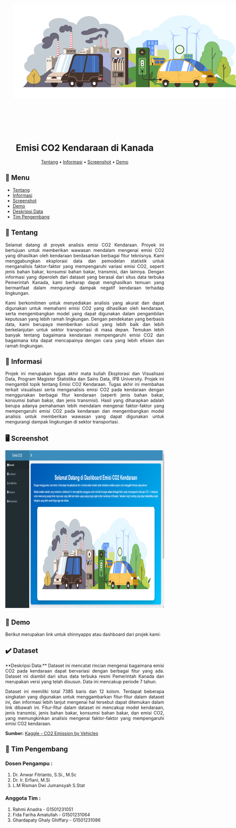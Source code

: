 <p align="center" style="width: 800px; height: 400px;">
  <img idth="500" height="300" src="https://raw.githubusercontent.com/rahmiandr/Dashboard-EVD/refs/heads/main/gambar/337933820_d0ed2598-ff69-459f-830e-f1a1469973ab.jpg">
</p>

<div align="center">

# Emisi CO2 Kendaraan di Kanada


[Tentang](#scroll-tentang)
•
[Informasi](#pushpin-informasi)
•
[Screenshot](#desktop_computer-screenshot)
•
[Demo](#dvd-demo)

</div>

## :bookmark_tabs: Menu

- [Tentang](#scroll-tentang)
- [Informasi](pushpin-informasi)
- [Screenshot](#desktop_computer-screenshot)
- [Demo](#dvd-demo)
- [Deskripsi Data](#heavy_check_mark-dataset)
- [Tim Pengembang](#busts_in_silhouette-tim-pengembang)

## :scroll: Tentang

<div align="justify">
Selamat datang di proyek analisis emisi CO2 Kendaraan.
Proyek ini bertujuan untuk memberikan wawasan mendalam mengenai emisi CO2 yang dihasilkan oleh kendaraan berdasarkan berbagai fitur teknisnya. Kami menggabungkan eksplorasi data dan pemodelan statistik untuk menganalisis faktor-faktor yang mempengaruhi variasi emisi CO2, seperti jenis bahan bakar, konsumsi bahan bakar, transmisi, dan lainnya. Dengan informasi yang diperoleh dari dataset yang berasal dari situs data terbuka Pemerintah Kanada, kami berharap dapat menghasilkan temuan yang bermanfaat dalam mengurangi dampak negatif kendaraan terhadap lingkungan.

Kami berkomitmen untuk menyediakan analisis yang akurat dan dapat digunakan untuk memahami emisi CO2 yang dihasilkan oleh kendaraan, serta mengembangkan model yang dapat digunakan dalam pengambilan keputusan yang lebih ramah lingkungan. Dengan pendekatan yang berbasis data, kami berupaya memberikan solusi yang lebih baik dan lebih berkelanjutan untuk sektor transportasi di masa depan. Temukan lebih banyak tentang bagaimana kendaraan mempengaruhi emisi CO2 dan bagaimana kita dapat mencapainya dengan cara yang lebih efisien dan ramah lingkungan.
</div>


## :pushpin: Informasi
<div align="justify">
Projek ini merupakan tugas akhir mata kuliah Eksplorasi dan Visualisasi Data, Program Magister Statistika dan Sains Data, IPB University. Projek ini mengambil topik tentang Emisi CO2 Kendaraan. Tugas akhir ini membahas terkait visualisasi serta menganalisis emisi CO2 pada kendaraan dengan menggunakan berbagai fitur kendaraan (seperti jenis bahan bakar, konsumsi bahan bakar, dan jenis transmisi). Hasil yang diharapkan adalah berupa adanya pemahaman lebih mendalam mengenai faktor-faktor yang mempengaruhi emisi CO2 pada kendaraan dan mengembangkan model analisis untuk memberikan wawasan yang dapat digunakan untuk mengurangi dampak lingkungan di sektor transportasi.
</div>

## :desktop_computer: Screenshot

<p align="center">
  <img width="900" height="500" src="https://raw.githubusercontent.com/rahmiandr/Dashboard-EVD/refs/heads/main/gambar/dashboard.png">
</p>

## :dvd: Demo

Berikut merupakan link untuk shinnyapps atau dashboard dari projek kami: 

## :heavy_check_mark: Dataset
<div align="justify">
**Deskripsi Data:**
Dataset ini mencatat rincian mengenai bagaimana emisi CO2 pada kendaraan dapat bervariasi dengan berbagai fitur yang ada. Dataset ini diambil dari situs data terbuka resmi Pemerintah Kanada dan merupakan versi yang telah disusun. Data ini mencakup periode 7 tahun.

Dataset ini memiliki total 7385 baris dan 12 kolom. Terdapat beberapa singkatan yang digunakan untuk menggambarkan fitur-fitur dalam dataset ini, dan informasi lebih lanjut mengenai hal tersebut dapat ditemukan dalam link dibawah ini. Fitur-fitur dalam dataset ini mencakup model kendaraan, jenis transmisi, jenis bahan bakar, konsumsi bahan bakar, dan emisi CO2, yang memungkinkan analisis mengenai faktor-faktor yang mempengaruhi emisi CO2 kendaraan.

**Sumber:** [Kaggle - CO2 Emission by Vehicles](https://www.kaggle.com/datasets/athenalan/co2-emission-by-vehicles)
</div>

## :busts_in_silhouette: Tim Pengembang
### Dosen Pengampu :
1. Dr. Anwar Fitrianto, S.Si., M.Sc
2. Dr. Ir. Erfiani, M.Si
3. L.M Risman Dwi Jumansyah S.Stat 
### Anggota Tim :
1. Rahmi Anadra - G1501231051
2. Fida Fariha Amatullah - G1501231064
3. Ghardapaty Ghaly Ghiffary - G1501231086
